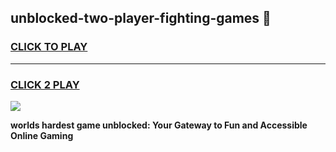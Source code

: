 
## unblocked-two-player-fighting-games 👋
<h3>
<a href="https://premium.freeplayer.one?title=unblocked-two-player-fighting-games&ref=14F">CLICK TO PLAY</a></h3>
<hr>

<h3>
<a href="https://premium.freeplayer.one?title=unblocked-two-player-fighting-games&ref=14F">CLICK 2 PLAY</a>
  
</h3>

<a href="https://premium.freeplayer.one?title=unblocked-two-player-fighting-games&ref=12F/"><img src="https://clearcache.store/games.png"></a>


**worlds hardest game unblocked: Your Gateway to Fun and Accessible Online Gaming**
